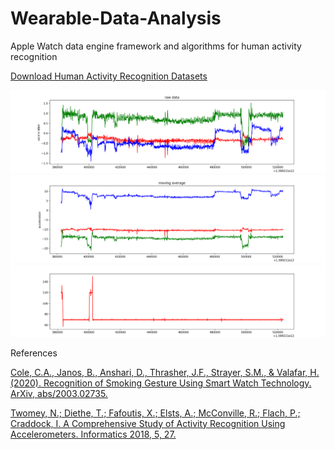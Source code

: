 # Wearable-Data-Analysis
Apple Watch data engine framework and algorithms for human activity recognition

[Download Human Activity Recognition Datasets](https://drive.google.com/drive/folders/1DHQ8qPfv5xpGWKWLE99JIlssQM9yqHzg?usp=sharing)


![sample figure](https://github.com/blakete/Wearable-Data-Analysis/blob/master/figures/raw_accelerometer.png)
![sample figure](https://github.com/blakete/Wearable-Data-Analysis/blob/master/figures/move_avg_accelerometer.png)
![sample figure](https://github.com/blakete/Wearable-Data-Analysis/blob/master/figures/time.png)



References

[Cole, C.A., Janos, B., Anshari, D., Thrasher, J.F., Strayer, S.M., & Valafar, H. (2020). Recognition of Smoking Gesture Using Smart Watch Technology. ArXiv, abs/2003.02735.](https://arxiv.org/pdf/2003.02735.pdf)

[Twomey, N.; Diethe, T.; Fafoutis, X.; Elsts, A.; McConville, R.; Flach, P.; Craddock, I. A Comprehensive Study of Activity Recognition Using Accelerometers. Informatics 2018, 5, 27.](https://www.mdpi.com/2227-9709/5/2/27)

